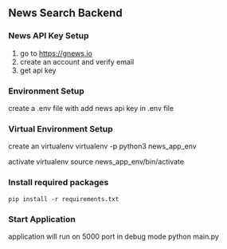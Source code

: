 ## News Search Backend

### News API Key Setup
  1. go to https://gnews.io 
  2. create an account and verify email 
  3. get api key

### Environment Setup 
create a .env file with
    add news api key in .env file 

### Virtual Environment Setup
create an virtualenv 
    virtualenv -p python3 news_app_env
    
activate virtualenv 
    source news_app_env/bin/activate

### Install required packages 
    pip install -r requirements.txt

### Start Application
application will run on 5000 port in debug mode 
    python main.py
